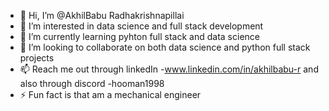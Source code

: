 - 👋 Hi, I’m @AkhilBabu Radhakrishnapillai
- 👀 I’m interested in data science and full stack development 
- 🌱 I’m currently learning pyhton full stack and data science
- 💞️ I’m looking to collaborate on both data science and python full stack projects
- 📫 Reach me out through linkedIn -www.linkedin.com/in/akhilbabu-r and also through discord -hooman1998
- ⚡ Fun fact is that am a mechanical engineer
